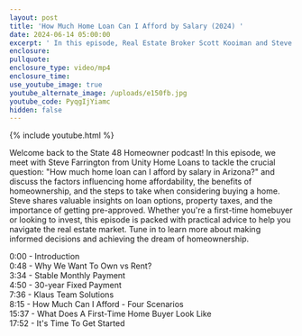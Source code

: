 ```yaml
---
layout: post
title: 'How Much Home Loan Can I Afford by Salary (2024) '
date: 2024-06-14 05:00:00
excerpt: ' In this episode, Real Estate Broker Scott Kooiman and Steve Farrington from Unity Home Loans tackle the crucial question: "How much home loan can I afford by salary in Arizona?"'
enclosure:
pullquote:
enclosure_type: video/mp4
enclosure_time:
use_youtube_image: true
youtube_alternate_image: /uploads/e150fb.jpg
youtube_code: PyqgIjYiamc
hidden: false
---
```

{% include youtube.html %}

Welcome back to the State 48 Homeowner podcast! In this episode, we meet with Steve Farrington from Unity Home Loans to tackle the crucial question: "How much home loan can I afford by salary in Arizona?" and discuss the factors influencing home affordability, the benefits of homeownership, and the steps to take when considering buying a home. Steve shares valuable insights on loan options, property taxes, and the importance of getting pre-approved. Whether you're a first-time homebuyer or looking to invest, this episode is packed with practical advice to help you navigate the real estate market. Tune in to learn more about making informed decisions and achieving the dream of homeownership.

0:00 - Introduction <br>0:48 - Why We Want To Own vs Rent? <br>3:34 - Stable Monthly Payment <br>4:50 - 30-year Fixed Payment <br>7:36 - Klaus Team Solutions <br>8:15 - How Much Can I Afford - Four Scenarios <br>15:37 - What Does A First-Time Home Buyer Look Like <br>17:52 - It's Time To Get Started